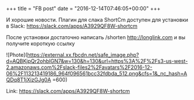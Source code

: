 +++
title = "FB post"
date = "2016-12-14T07:46:05+00:00"
+++

И хорошие новости. Плагин для слака ShortCm доступен для установки в Slack: https://slack.com/apps/A3929QF8W-shortcm

После установки достаточно написать /shorten http://longlink.com и вы получите короткую ссылку

![Phote](https://external.xx.fbcdn.net/safe_image.php?d=AQBKjpQr2ohbIGN7&w=130&h=130&url=https%3A%2F%2Fs3-us-west-2.amazonaws.com%2Fslack-files2%2Favatars%2F2016-12-06%2F113213419186_964f096561bcc32fdbda_512.png&cfs=1&_nc_hash=AQDq8T1jXizGJg0A =600)


Link: https://slack.com/apps/A3929QF8W-shortcm

